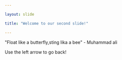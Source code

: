 ```yaml
---

layout: slide

title: "Welcome to our second slide!"

---
```

 "Float like a butterfly,sting lika a bee" - Muhammad ali
 
 Use the left arrow to go back!
